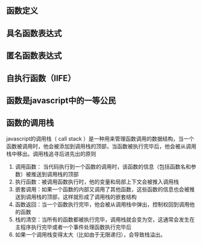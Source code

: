 ## 函数定义
## 具名函数表达式
## 匿名函数表达式
## 自执行函数（IIFE）
## 函数是javascript中的一等公民
## 函数的调用栈
javascript的调用栈（ call stack ）是一种用来管理函数调用的数据结构，当一个函数被调用时，他会被添加到调用栈的顶部，当函数被执行完毕后，他会被从调用栈中移出。调用栈追寻后进先出的原则

1. 调用函数： 当代码执行到一个函数的调用时，该函数的信息（包括函数名和参数）被推送到调用栈的顶部
2. 执行函数：被调用函数执行时，他的变量和局部上下文会被推入调用栈
3. 嵌套调用：如果一个函数的内部又调用了其他函数，这些函数的信息也会被推送到调用栈的顶部，这样就形成了调用栈的嵌套结构
4. 函数返回：当一个函数执行完毕，他会被从调用栈中弹出，控制权回到调用他的函数
5. 栈的清空：当所有的函数都被执行完毕，调用栈就会变为空，这通常会发生在主程序执行完毕或者一个事件处理函数执行完毕后
6. 如果一个调用栈变得太大（比如由于无限递归），会导致栈溢出。

